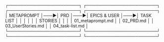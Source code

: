 

┌───────────────────────┐    ┌───────────────────────┐    ┌───────────────────────┐    ┌───────────────────────┐
│      METAPROMPT       │───▶│         PRD           │───▶│    EPICS & USER       │───▶│      TASK LIST        │
│                       │    │                       │    │      STORIES          │    │                       │
│   01_metaprompt.md    │    │     02_PRD.md         │    │  03_UserStories.md    │    │   04_task-list.md     │
└───────────────────────┘    └───────────────────────┘    └───────────────────────┘    └───────────────────────┘